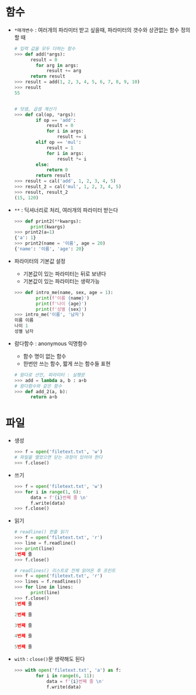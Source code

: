 # 함수

- `*매개변수` : 여러개의 파라미터 받고 싶을때, 파라미터의 갯수와 상관없는 함수 정의할 때

  ```python
  # 입력 값을 모두 더하는 함수
  >>> def add(*args):
      	result = 0
          for arg in args:
              result += arg
  		return result
  >>> result = add(1, 2, 3, 4, 5, 6, 7, 8, 9, 10)
  >>> result
  55
  
  
  # 덧셈, 곱셈 계산기
  >>> def cal(op, *args):
          if op == 'add':
              result = 0  
              for i in args:
                  result += i
          elif op == 'mul':
              result = 1  
              for i in args:
                  result *= i
          else:
              return 0
          return result
  >>> result = cal('add', 1, 2, 3, 4, 5)
  >>> result_2 = cal('mul', 1, 2, 3, 4, 5)
  >>> result, result_2
  (15, 120)
  ```



- `**` : 딕셔너리로 처리, 여러개의 파라미터 받는다

  ```python
  >>> def print2(**kwargs):
      	print(kwargs)
  >>> print2(a=1)
  {'a': 1}
  >>> print2(name = '이름', age = 20)
  {'name': '이름', 'age': 20}
  ```

  

- 파라미터의 기본값 설정

  - 기본값이 있는 파라미터는 뒤로 보낸다
  - 기본값이 있는 파라미터는 생략가능

  ```python
  >>> def intro_me(name, sex, age = 1):
          print(f'이름 {name}')
          print(f'나이 {age}')
          print(f'성별 {sex}')
  >>> intro_me('이름', '남자')
  이름 이름
  나이 1
  성별 남자
  ```



- 람다함수 : anonymous 익명함수

  - 함수 명이 없는 함수
  - 한번만 쓰는 함수, 짧게 쓰는 함수들 표현

  ```python
  # 람다로 선언, 파라미터 : 실행문
  >>> add = lambda a, b : a+b
  # 람다함수와 같은 함수
  >>> def add_2(a, b):
  		return a+b
  ```

  

# 파일

- 생성

  ```python
  >>> f = open('filetext.txt', 'w')
  # 파일을 열었으면 닫는 과정이 있어야 한다
  >>> f.close()
  ```



- 쓰기

  ```python
  >>> f = open('filetext.txt', 'w')
  >>> for i in range(1, 6):
      	data = f'{i}번째 줄 \n'
  	    f.write(data)
  >>> f.close()
  ```

  

- 읽기

  ```python
  # readline() 한줄 읽기
  >>> f = open('filetext.txt', 'r')
  >>> line = f.readline() 
  >>> print(line)
  1번째 줄
  >>> f.close()
  
  # readlines() 리스트로 전체 읽어온 후 프린트
  >>> f = open('filetext.txt', 'r')
  >>> lines = f.readlines()
  >>> for line in lines:
      	print(line)
  >>> f.close()
  1번째 줄
  
  2번째 줄
  
  3번째 줄
  
  4번째 줄
  
  5번째 줄
  ```



- `with` : `close()`문 생략해도 된다

  ```python
  >>> with open('filetext.txt', 'a') as f:
          for i in range(6, 11):
              data = f'{i}번째 줄 \n'
              f.write(data)
  ```

  